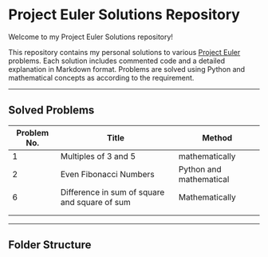 # Project Euler Solutions Repository 

Welcome to my Project Euler Solutions repository!

This repository contains my personal solutions to various [Project Euler](https://projecteuler.net/) problems. Each solution includes commented code and a detailed explanation in Markdown format. Problems are solved using Python and mathematical concepts as according to the requirement.

---

## Solved Problems

| Problem No. | Title                          |  Method                      |
|-------------|--------------------------------|------------------------------|
| 1           | Multiples of 3 and 5           | mathematically               |
| 2           | Even Fibonacci Numbers         | Python and mathematical      |
| 6           | Difference in sum of square and square of sum | Mathematically      |
|             |                                |                            
|             |                                |                              |


---

## Folder Structure
